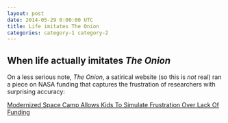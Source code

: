 ```yaml
---
layout: post
date: 2014-05-29 0:00:00 UTC
title: Life imitates The Onion
categories: category-1 category-2
---
```


## When life actually imitates *The Onion*

On a less serious note, *The Onion*, a satirical website (so this is *not* real) ran a piece on NASA funding that captures the frustration of researchers with surprising accuracy:

[Modernized Space Camp Allows Kids To Simulate Frustration Over Lack Of Funding](http://www.theonion.com/articles/modernized-space-camp-allows-kids-to-simulate-frus,36148/)
